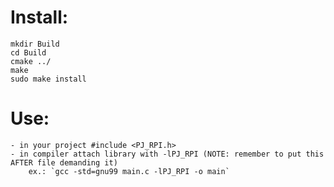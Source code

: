 # Install:
```
mkdir Build
cd Build
cmake ../
make
sudo make install
```

# Use:
	- in your project #include <PJ_RPI.h>
	- in compiler attach library with -lPJ_RPI (NOTE: remember to put this AFTER file demanding it)
		ex.: `gcc -std=gnu99 main.c -lPJ_RPI -o main`